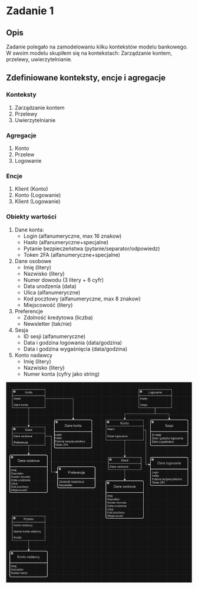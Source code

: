 # Zadanie 1
## Opis
Zadanie polegało na zamodelowaniu kilku kontekstów modelu bankowego. W swoim modelu skupiłem się na kontekstach: Zarządzanie kontem, przelewy, uwierzytelnianie.

## Zdefiniowane konteksty, encje i agregacje
### Konteksty
1. Zarządzanie kontem
2. Przelewy
3. Uwierzytelnianie

### Agregacje
1. Konto
2. Przelew
3. Logowanie

### Encje
1. Klient (Konto)
2. Konto (Logowanie)
3. Klient (Logowanie)

### Obiekty wartości
1. Dane konta:
   * Login (alfanumeryczne, max 16 znakow)
   * Hasło (alfanumeryczne+specjalne)
   * Pytanie bezpieczeństwa (pytanie/separator/odpowiedz)
   * Token 2FA (alfanumeryczne+specjalne)
2. Dane osobowe
   * Imię (litery)
   * Nazwisko (litery)
   * Numer dowodu (3 litery + 6 cyfr)
   * Data urodzenia (data)
   * Ulica (alfanumeryczne)
   * Kod pocztowy (alfanumeryczne, max 8 znakow)
   * Miejscowość (litery)
3. Preferencje
   * Zdolność kredytowa (liczba)
   * Newsletter (tak/nie)
4. Sesja
   * ID sesji (alfanumeryczne)
   * Data i godzina logowania (data/godzina)
   * Data i godzina wygaśnięcia (data/godzina)
5. Konto nadawcy
   * Imię (litery)
   * Nazwisko (litery)
   * Numer konta (cyfry jako string)

![Model](model.png)
